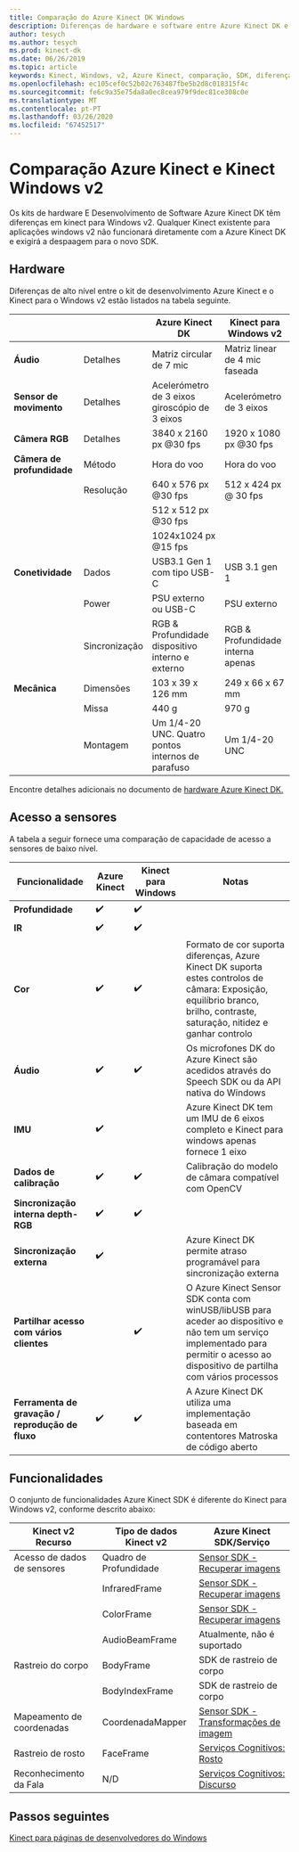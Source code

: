```yaml
---
title: Comparação do Azure Kinect DK Windows
description: Diferenças de hardware e software entre Azure Kinect DK e Kinect para Windows v2
author: tesych
ms.author: tesych
ms.prod: kinect-dk
ms.date: 06/26/2019
ms.topic: article
keywords: Kinect, Windows, v2, Azure Kinect, comparação, SDK, diferenças, hardware, software
ms.openlocfilehash: ec105cef0c52b02c763487fbe5b2d8c018315f4c
ms.sourcegitcommit: fe6c9a35e75da8a0ec8cea979f9dec81ce308c0e
ms.translationtype: MT
ms.contentlocale: pt-PT
ms.lasthandoff: 03/26/2020
ms.locfileid: "67452517"
---
```

# <a name="azure-kinect-and-kinect-windows-v2-comparison"></a>Comparação Azure Kinect e Kinect Windows v2

Os kits de hardware E Desenvolvimento de Software Azure Kinect DK têm diferenças em kinect para Windows v2. Qualquer Kinect existente para aplicações windows v2 não funcionará diretamente com a Azure Kinect DK e exigirá a despaagem para o novo SDK.  

## <a name="hardware"></a>Hardware

Diferenças de alto nível entre o kit de desenvolvimento Azure Kinect e o Kinect para o Windows v2 estão listados na tabela seguinte.

|    |      | Azure Kinect DK |  Kinect para Windows v2 |
|----------|---------------|--------| ------------|
| **Áudio** | Detalhes  | Matriz circular de 7 mic | Matriz linear de 4 mic faseada |
| **Sensor de movimento** | Detalhes | Acelerómetro de 3 eixos giroscópio de 3 eixos | Acelerómetro de 3 eixos |
| **Câmera RGB**    | Detalhes | 3840 x 2160 px @30 fps | 1920 x 1080 px @30 fps |
| **Câmera de profundidade**  | Método   | Hora do voo | Hora do voo |
|                   | Resolução | 640 x 576 px @30 fps | 512 x 424 px @ 30 fps |
|                   |            | 512 x 512 px @30 fps |                       |
|                   |            | 1024x1024 px @15 fps |                       |
| **Conetividade** | Dados | USB3.1 Gen 1 com tipo USB-C  | USB 3.1 gen 1|
|  | Power | PSU externo ou USB-C | PSU externo |
|  | Sincronização | RGB & Profundidade dispositivo interno e externo| RGB & Profundidade interna apenas |
| **Mecânica** | Dimensões | 103 x 39 x 126 mm | 249 x 66 x 67 mm |
|  | Missa | 440 g | 970 g |
| | Montagem | Um 1/4-20 UNC. Quatro pontos internos de parafuso | Um 1/4-20 UNC |

Encontre detalhes adicionais no documento de [hardware Azure Kinect DK.](hardware-specification.md)

## <a name="sensor-access"></a>Acesso a sensores

A tabela a seguir fornece uma comparação de capacidade de acesso a sensores de baixo nível.

| **Funcionalidade**| **Azure Kinect** | **Kinect para Windows** | **Notas** |
|---------|---------|------------|---------|
| **Profundidade** | ✔️ | ✔️ |    |   |
| **IR** | ✔️ | ✔️ |  |
| **Cor** | ✔️ | ✔️ | Formato de cor suporta diferenças, Azure Kinect DK suporta estes controlos de câmara: Exposição, equilíbrio branco, brilho, contraste, saturação, nitidez e ganhar controlo |
| **Áudio** | ✔️ | ✔️ | Os microfones DK do Azure Kinect são acedidos através do Speech SDK ou da API nativa do Windows |
| **IMU** | ✔️ |  | Azure Kinect DK tem um IMU de 6 eixos completo e Kinect para windows apenas fornece 1 eixo |
| **Dados de calibração** | ✔️ | ✔️ | Calibração do modelo de câmara compatível com OpenCV |
| **Sincronização interna depth-RGB** | ✔️ | ✔️ |  |
| **Sincronização externa**| ✔️|  | Azure Kinect DK permite atraso programável para sincronização externa |
| **Partilhar acesso com vários clientes** | | ✔️ | O Azure Kinect Sensor SDK conta com winUSB/libUSB para aceder ao dispositivo e não tem um serviço implementado para permitir o acesso ao dispositivo de partilha com vários processos |
| **Ferramenta de gravação / reprodução de fluxo** | ✔️ | ✔️ | A Azure Kinect DK utiliza uma implementação baseada em contentores Matroska de código aberto |

## <a name="features"></a>Funcionalidades

O conjunto de funcionalidades Azure Kinect SDK é diferente do Kinect para Windows v2, conforme descrito abaixo:

| **Kinect v2 Recurso** | **Tipo de dados Kinect v2** | **Azure Kinect SDK/Serviço** |
|--------|--------|------|
| Acesso de dados de sensores |Quadro de Profundidade| [Sensor SDK - Recuperar imagens](retrieve-images.md) 
| |InfraredFrame | [Sensor SDK - Recuperar imagens](retrieve-images.md) 
| | ColorFrame | [Sensor SDK - Recuperar imagens](retrieve-images.md) | 
| | AudioBeamFrame |Atualmente, não é suportado 
| Rastreio do corpo | BodyFrame | SDK de rastreio de corpo |
| | BodyIndexFrame | SDK de rastreio de corpo  |
| Mapeamento de coordenadas|CoordenadaMapper| [Sensor SDK - Transformações de imagem](use-image-transformation.md) |
|Rastreio de rosto | FaceFrame | [Serviços Cognitivos: Rosto](https://azure.microsoft.com/services/cognitive-services/face/)       |
|    Reconhecimento da Fala    |    N/D                      |    [Serviços Cognitivos: Discurso](https://azure.microsoft.com/services/cognitive-services/directory/speech/)     |

## <a name="next-steps"></a>Passos seguintes

[Kinect para páginas de desenvolvedores do Windows](https://developer.microsoft.com/windows/kinect)

